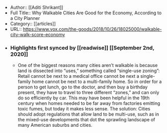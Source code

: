 - Author:: [[Aditi Shrikant]]
- Full Title:: Why Walkable Cities Are Good for the Economy, According to a City Planner
- Category:: [[articles]]
- URL:: https://www.vox.com/the-goods/2018/10/26/18025000/walkable-city-walk-score-economy
- ### Highlights first synced by [[readwise]] [[September 2nd, 2020]]
    - One of the biggest reasons many cities aren’t walkable is because land is dissected into “uses,” something called “single-use zoning”: Retail cannot be next to a medical office cannot be next a single-family home cannot be next to a multi-family home. So in order for a person to get lunch, go to the doctor, and then buy a birthday present, they have to travel to three different “zones,” and can only do so efficiently by car. 
This may have been helpful in the 19th century when homes needed to be far away from factories emitting toxic fumes, but today it makes less sense. The solution: Cities should adopt regulations that allow land to be multi-use, such as in the mixed-use developments that dot the sprawling landscape of many American suburbs and cities. 
